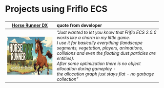 

# Projects using Friflo ECS


### 

| [Horse Runner DX](https://store.steampowered.com/app/2955320/Horse_Runner_DX) | quote from developer |
| ----------------------------------------------------------------------------- |:-------------------- |
| <a href="https://store.steampowered.com/app/2955320/Horse_Runner_DX"><img style="float: left;" src="horse-runner-dx.png" width="246" height="124"/></a> |  *"Just wanted to let you know that Friflo ECS 2.0.0 works like a charm in my little game. <br/> I use it for basically everything (landscape segments, vegetation, players, animations, <br/> collisions and even the floating dust particles are entities). <br/> After some optimization there is no object allocation during gameplay - <br/> the allocation graph just stays flat - no garbage collection"* |


